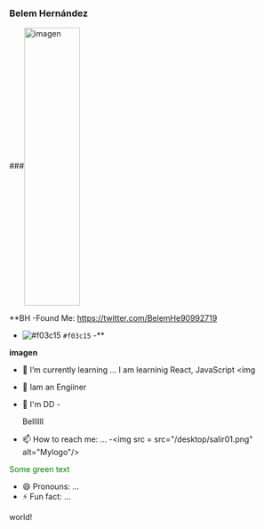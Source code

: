 ### Belem Hernández
###<img src="https://mybrandnewlogo.com/es/generador-de-gradiente-de-color" width="100" height="500" align="center" title="imagen">



**BH 
-Found Me: https://twitter.com/BelemHe90992719
- ![#f03c15](https://placehold.it/15/f03c15/000000?text=+) `#f03c15` 
     -**



**imagen**
- 🌱 I’m currently learning ...
I am learninig React, JavaScript 
<img


- 👯 Iam an Engiiner
- 🤔 I'm DD
-<p>Bellllll</p>
- 📫 How to reach me: ...
 -<img src = src="/desktop/salir01.png" alt="Mylogo"/>


<font color="green"> Some green text </font>
- 😄 Pronouns: ...
- ⚡ Fun fact: ...

<p>
 <tspan fill="green">world</tspan>!
       <br>

</svg>
</p>
